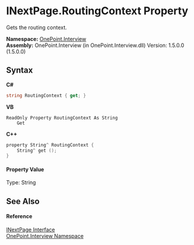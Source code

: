 # INextPage.RoutingContext Property 
 

Gets the routing context.

**Namespace:**&nbsp;<a href="N_OnePoint_Interview">OnePoint.Interview</a><br />**Assembly:**&nbsp;OnePoint.Interview (in OnePoint.Interview.dll) Version: 1.5.0.0 (1.5.0.0)

## Syntax

**C#**<br />
``` C#
string RoutingContext { get; }
```

**VB**<br />
``` VB
ReadOnly Property RoutingContext As String
	Get
```

**C++**<br />
``` C++
property String^ RoutingContext {
	String^ get ();
}
```


#### Property Value
Type: String

## See Also


#### Reference
<a href="T_OnePoint_Interview_INextPage">INextPage Interface</a><br /><a href="N_OnePoint_Interview">OnePoint.Interview Namespace</a><br />